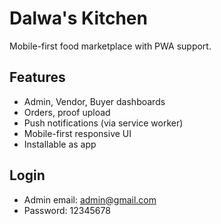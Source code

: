 # Dalwa's Kitchen
Mobile-first food marketplace with PWA support.

## Features
- Admin, Vendor, Buyer dashboards
- Orders, proof upload
- Push notifications (via service worker)
- Mobile-first responsive UI
- Installable as app

## Login
- Admin email: admin@gmail.com
- Password: 12345678
